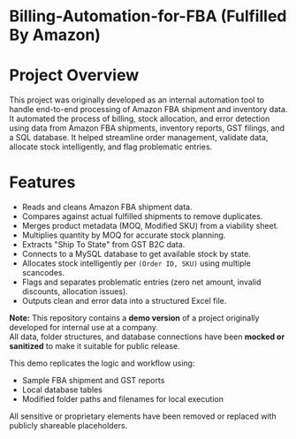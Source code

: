 # Billing-Automation-for-FBA (Fulfilled By Amazon)

# Project Overview
This project was originally developed as an internal automation tool to handle end-to-end processing of Amazon FBA shipment and inventory data. It automated the process of billing, stock allocation, and error detection using data from Amazon FBA shipments, inventory reports, GST filings, and a SQL database. It helped streamline order management, validate data, allocate stock intelligently, and flag problematic entries.

# Features
- Reads and cleans Amazon FBA shipment data.
- Compares against actual fulfilled shipments to remove duplicates.
- Merges product metadata (MOQ, Modified SKU) from a viability sheet.
- Multiplies quantity by MOQ for accurate stock planning.
- Extracts "Ship To State" from GST B2C data.
- Connects to a MySQL database to get available stock by state.
- Allocates stock intelligently per `(Order ID, SKU)` using multiple scancodes.
- Flags and separates problematic entries (zero net amount, invalid discounts, allocation issues).
- Outputs clean and error data into a structured Excel file.

**Note:** This repository contains a **demo version** of a project originally developed for internal use at a company.  
All data, folder structures, and database connections have been **mocked or sanitized** to make it suitable for public release.

This demo replicates the logic and workflow using:
- Sample FBA shipment and GST reports
- Local database tables 
- Modified folder paths and filenames for local execution

All sensitive or proprietary elements have been removed or replaced with publicly shareable placeholders.



